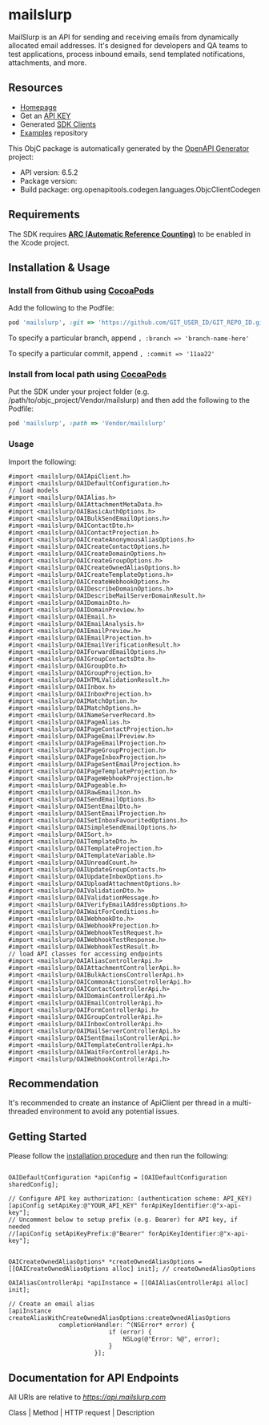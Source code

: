 # mailslurp

MailSlurp is an API for sending and receiving emails from dynamically allocated email addresses. It's designed for developers and QA teams to test applications, process inbound emails, send templated notifications, attachments, and more. 

## Resources
- [Homepage](https://www.mailslurp.com)
- Get an [API KEY](https://app.mailslurp.com/sign-up/)
- Generated [SDK Clients](https://www.mailslurp.com/docs/)
- [Examples](https://github.com/mailslurp/examples) repository


This ObjC package is automatically generated by the [OpenAPI Generator](https://openapi-generator.tech) project:

- API version: 6.5.2
- Package version: 
- Build package: org.openapitools.codegen.languages.ObjcClientCodegen

## Requirements

The SDK requires [**ARC (Automatic Reference Counting)**](http://stackoverflow.com/questions/7778356/how-to-enable-disable-automatic-reference-counting) to be enabled in the Xcode project.

## Installation & Usage
### Install from Github using [CocoaPods](https://cocoapods.org/)

Add the following to the Podfile:

```ruby
pod 'mailslurp', :git => 'https://github.com/GIT_USER_ID/GIT_REPO_ID.git'
```

To specify a particular branch, append `, :branch => 'branch-name-here'`

To specify a particular commit, append `, :commit => '11aa22'`

### Install from local path using [CocoaPods](https://cocoapods.org/)

Put the SDK under your project folder (e.g. /path/to/objc_project/Vendor/mailslurp) and then add the following to the Podfile:

```ruby
pod 'mailslurp', :path => 'Vendor/mailslurp'
```

### Usage

Import the following:

```objc
#import <mailslurp/OAIApiClient.h>
#import <mailslurp/OAIDefaultConfiguration.h>
// load models
#import <mailslurp/OAIAlias.h>
#import <mailslurp/OAIAttachmentMetaData.h>
#import <mailslurp/OAIBasicAuthOptions.h>
#import <mailslurp/OAIBulkSendEmailOptions.h>
#import <mailslurp/OAIContactDto.h>
#import <mailslurp/OAIContactProjection.h>
#import <mailslurp/OAICreateAnonymousAliasOptions.h>
#import <mailslurp/OAICreateContactOptions.h>
#import <mailslurp/OAICreateDomainOptions.h>
#import <mailslurp/OAICreateGroupOptions.h>
#import <mailslurp/OAICreateOwnedAliasOptions.h>
#import <mailslurp/OAICreateTemplateOptions.h>
#import <mailslurp/OAICreateWebhookOptions.h>
#import <mailslurp/OAIDescribeDomainOptions.h>
#import <mailslurp/OAIDescribeMailServerDomainResult.h>
#import <mailslurp/OAIDomainDto.h>
#import <mailslurp/OAIDomainPreview.h>
#import <mailslurp/OAIEmail.h>
#import <mailslurp/OAIEmailAnalysis.h>
#import <mailslurp/OAIEmailPreview.h>
#import <mailslurp/OAIEmailProjection.h>
#import <mailslurp/OAIEmailVerificationResult.h>
#import <mailslurp/OAIForwardEmailOptions.h>
#import <mailslurp/OAIGroupContactsDto.h>
#import <mailslurp/OAIGroupDto.h>
#import <mailslurp/OAIGroupProjection.h>
#import <mailslurp/OAIHTMLValidationResult.h>
#import <mailslurp/OAIInbox.h>
#import <mailslurp/OAIInboxProjection.h>
#import <mailslurp/OAIMatchOption.h>
#import <mailslurp/OAIMatchOptions.h>
#import <mailslurp/OAINameServerRecord.h>
#import <mailslurp/OAIPageAlias.h>
#import <mailslurp/OAIPageContactProjection.h>
#import <mailslurp/OAIPageEmailPreview.h>
#import <mailslurp/OAIPageEmailProjection.h>
#import <mailslurp/OAIPageGroupProjection.h>
#import <mailslurp/OAIPageInboxProjection.h>
#import <mailslurp/OAIPageSentEmailProjection.h>
#import <mailslurp/OAIPageTemplateProjection.h>
#import <mailslurp/OAIPageWebhookProjection.h>
#import <mailslurp/OAIPageable.h>
#import <mailslurp/OAIRawEmailJson.h>
#import <mailslurp/OAISendEmailOptions.h>
#import <mailslurp/OAISentEmailDto.h>
#import <mailslurp/OAISentEmailProjection.h>
#import <mailslurp/OAISetInboxFavouritedOptions.h>
#import <mailslurp/OAISimpleSendEmailOptions.h>
#import <mailslurp/OAISort.h>
#import <mailslurp/OAITemplateDto.h>
#import <mailslurp/OAITemplateProjection.h>
#import <mailslurp/OAITemplateVariable.h>
#import <mailslurp/OAIUnreadCount.h>
#import <mailslurp/OAIUpdateGroupContacts.h>
#import <mailslurp/OAIUpdateInboxOptions.h>
#import <mailslurp/OAIUploadAttachmentOptions.h>
#import <mailslurp/OAIValidationDto.h>
#import <mailslurp/OAIValidationMessage.h>
#import <mailslurp/OAIVerifyEmailAddressOptions.h>
#import <mailslurp/OAIWaitForConditions.h>
#import <mailslurp/OAIWebhookDto.h>
#import <mailslurp/OAIWebhookProjection.h>
#import <mailslurp/OAIWebhookTestRequest.h>
#import <mailslurp/OAIWebhookTestResponse.h>
#import <mailslurp/OAIWebhookTestResult.h>
// load API classes for accessing endpoints
#import <mailslurp/OAIAliasControllerApi.h>
#import <mailslurp/OAIAttachmentControllerApi.h>
#import <mailslurp/OAIBulkActionsControllerApi.h>
#import <mailslurp/OAICommonActionsControllerApi.h>
#import <mailslurp/OAIContactControllerApi.h>
#import <mailslurp/OAIDomainControllerApi.h>
#import <mailslurp/OAIEmailControllerApi.h>
#import <mailslurp/OAIFormControllerApi.h>
#import <mailslurp/OAIGroupControllerApi.h>
#import <mailslurp/OAIInboxControllerApi.h>
#import <mailslurp/OAIMailServerControllerApi.h>
#import <mailslurp/OAISentEmailsControllerApi.h>
#import <mailslurp/OAITemplateControllerApi.h>
#import <mailslurp/OAIWaitForControllerApi.h>
#import <mailslurp/OAIWebhookControllerApi.h>

```

## Recommendation

It's recommended to create an instance of ApiClient per thread in a multi-threaded environment to avoid any potential issues.

## Getting Started

Please follow the [installation procedure](#installation--usage) and then run the following:

```objc

OAIDefaultConfiguration *apiConfig = [OAIDefaultConfiguration sharedConfig];

// Configure API key authorization: (authentication scheme: API_KEY)
[apiConfig setApiKey:@"YOUR_API_KEY" forApiKeyIdentifier:@"x-api-key"];
// Uncomment below to setup prefix (e.g. Bearer) for API key, if needed
//[apiConfig setApiKeyPrefix:@"Bearer" forApiKeyIdentifier:@"x-api-key"];


OAICreateOwnedAliasOptions* *createOwnedAliasOptions = [[OAICreateOwnedAliasOptions alloc] init]; // createOwnedAliasOptions

OAIAliasControllerApi *apiInstance = [[OAIAliasControllerApi alloc] init];

// Create an email alias
[apiInstance createAliasWithCreateOwnedAliasOptions:createOwnedAliasOptions
              completionHandler: ^(NSError* error) {
                            if (error) {
                                NSLog(@"Error: %@", error);
                            }
                        }];

```

## Documentation for API Endpoints

All URIs are relative to *https://api.mailslurp.com*

Class | Method | HTTP request | Description
